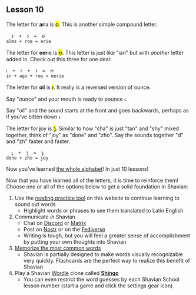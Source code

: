 ## Lesson 10

The letter for **ar**ia is <mark>𐑸</mark>. This is another simple compound letter.

```
  𐑭  +  𐑮  =  𐑸
alms + roe = aria
```

The letter for **eer**ie is <mark>𐑽</mark>. This letter is just like "ian" but with *another* letter added in. Check out this three for one deal:

```
𐑦  +  𐑩  +  𐑮  =  𐑽
in + ago + roe = eerie
```

The letter for **oi**l is <mark>𐑶</mark>. It really is a reversed version of ounce. 

Say "*ou*nce" and your mouth is ready to pounce `𐑬`. 

Say "*oi*l" and the sound starts at the front and goes backwards, perhaps as if you've bitten down `𐑶`.

The letter for **j**oy is <mark>𐑡</mark>. Similar to how "cha" is just "tan" and "shy" mixed together, think of "joy" as "done" and "zho". Say the sounds together "d" and "zh" faster and faster.

```
  𐑛  +  𐑠  =  𐑡
done + zho = joy
```

Now you've learned [the whole alphabet](table.html)! In just 10 lessons!

Now that you have learned all of the letters, it is time to reinforce them! Choose one or all of the options below to get a solid foundation in Shavian:

1. Use the [reading practice tool](https://shavian.school/read) on this website to continue learning to sound out words
   - Highlight words or phrases to see them translated to Latin English
2. Communicate *in* Shavian
   - Chat on [Discord](https://discord.com/invite/Abk2Yyh) or [Matrix](https://matrix.to/#/#shavian:matrix.org)
   - Post on [Nostr](https://nostr.com/npub1e2hhme0ujj90ljf57460u809t48gd9j6wee2cnu4u7p6tmuvq4yqh0r5lw) or on the [Fediverse](https://polyglot.city/@shavian)
   - Writing is tough, but you will feel a greater sense of accomplishment by putting your own thoughts into Shavian
3. [Memorize the most common words](https://app.memrise.com/course/6137628/most-common-shavian-english-words/)
   - Shavian is partially designed to make words visually recognizable very quickly. Flashcards are the perfect way to realize this benefit of Shavian
4. Play a Shavian [Wordle](https://en.wikipedia.org/wiki/Wordle) clone called **[Shingo](https://haitouch.ga/me/shingo/index)**
   - You can even restrict the word guesses by each Shavian School lesson number (start a game and click the settings gear icon)
